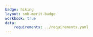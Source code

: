 ```yaml
---
badge: hiking
layout: smb-merit-badge
workbook: true
data:
    requirements: ../requirements.yaml
---
```

